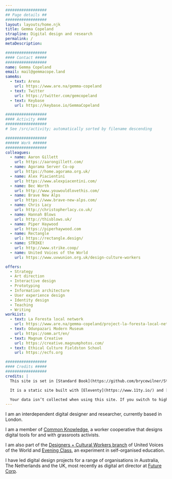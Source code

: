 ```yaml
---
##################
## Page details ##
##################
layout: layouts/home.njk
title: Gemma Copeland
strapline: Digital design and research
permalink: /
metaDescription:

##################
#### Contact #####
##################
name: Gemma Copeland
email: mail@gemmacope.land
sameAs:
  - text: Arena
    url: https://www.are.na/gemma-copeland
  - text: Twitter
    url: https://twitter.com/gemcopeland
  - text: Keybase
    url: https://keybase.io/GemmaCopeland

##################
#### Activity ####
##################
# See /src/activity; automatically sorted by filename descending

##################
###### Work ######
##################
colleagues:
  - name: Aaron Gillett
    url: https://aarongillett.com/
  - name: Agorama Server Co-op
    url: https://home.agorama.org.uk/
  - name: Alex Piacientini
    url: https://www.alexpiacentini.com/
  - name: Bec Worth
    url: http://www.youwouldlovethis.com/
  - name: Brave New Alps
    url: https://www.brave-new-alps.com/
  - name: Chris Lacy
    url: http://christopherlacy.co.uk/
  - name: Hannah Blows
    url: http://thisblows.uk/
  - name: Piper Haywood
    url: https://piperhaywood.com
  - name: Rectangle
    url: https://rectangle.design/
  - name: STRIKE!
    url: http://www.strike.coop/
  - name: United Voices of the World
    url: https://www.uvwunion.org.uk/design-culture-workers

offers:
  - Strategy
  - Art direction
  - Interactive design
  - Prototyping
  - Information architecture
  - User experience design
  - Identity design
  - Teaching
  - Writing
workList:
  - text: La Foresta local network
    url: https://www.are.na/gemma-copeland/project-la-foresta-local-network
  - text: Odunpazari Modern Museum
    url: https://omm.art/en/
  - text: Magnum Creative
    url: https://creative.magnumphotos.com/
  - text: Ethical Culture Fieldston School
    url: https://ecfs.org

##################
#### Credits #####
##################
credits: |
  This site is set in [Standard Book](https://github.com/brycewilner/Standard) by Bryce Wilner. Thank you!

  It is a static site built with [Eleventy](https://www.11ty.io/) and [Arena](https://www.are.na/) by Piper Haywood. If you’re interested, you can check out the [Github repo](https://github.com/GemCopeland/personal-website). Unless otherwise stated, all of the content on this website is subject to a [Creative Commons BY-NC-SA 4.0](https://creativecommons.org/licenses/by-nc-sa/4.0/) license.

  Your data isn’t collected when using this site. If you switch to high contrast mode, the site sets up a cookie to remember your preference, which will expire in one year.
---
```


I am an interdependent digital designer and researcher, currently based in London.

I am a member of [Common Knowledge](http://commonknowledge.coop), a worker cooperative that designs digital tools for and with grassroots activists.

I am also part of the [Designers + Cultural Workers branch](https://twitter.com/UVW_DCW) of United Voices of the World and [Evening Class](https://evening-class.org/), an experiment in self-organised education.

I have led digital design projects for a range of organisations in Australia, The Netherlands and the UK, most recently as digital art director at [Future Corp](https://futurecorp.london/).
